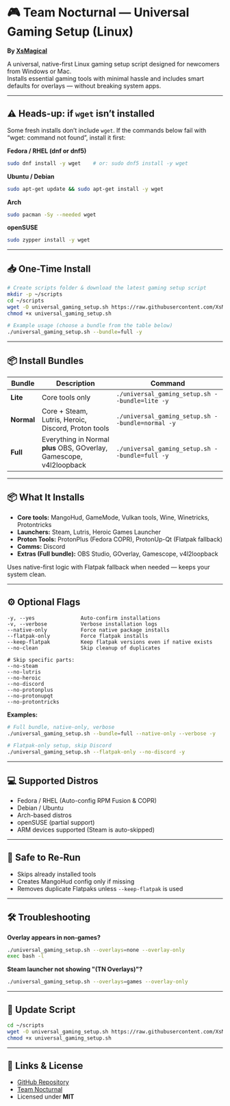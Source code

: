 # 🎮 Team Nocturnal — Universal Gaming Setup (Linux)
**By [XsMagical](https://github.com/XsMagical)**  

A universal, native-first Linux gaming setup script designed for newcomers from Windows or Mac.  
Installs essential gaming tools with minimal hassle and includes smart defaults for overlays — without breaking system apps.  

---

## ⚠️ Heads-up: if `wget` isn’t installed

Some fresh installs don’t include `wget`. If the commands below fail with “wget: command not found”, install it first:

**Fedora / RHEL (dnf or dnf5)**
```bash
sudo dnf install -y wget    # or: sudo dnf5 install -y wget
```

**Ubuntu / Debian**
```bash
sudo apt-get update && sudo apt-get install -y wget
```

**Arch**
```bash
sudo pacman -Sy --needed wget
```

**openSUSE**
```bash
sudo zypper install -y wget
```

---

## 📥 One-Time Install

```bash
# Create scripts folder & download the latest gaming setup script
mkdir -p ~/scripts
cd ~/scripts
wget -O universal_gaming_setup.sh https://raw.githubusercontent.com/XsMagical/Linux-Tools/main/scripts/gaming/universal_gaming_setup.sh
chmod +x universal_gaming_setup.sh
```

```bash
# Example usage (choose a bundle from the table below)
./universal_gaming_setup.sh --bundle=full -y
```

---

## 📦 Install Bundles

| Bundle | Description | Command |
|--------|-------------|---------|
| **Lite** | Core tools only | `./universal_gaming_setup.sh --bundle=lite -y` |
| **Normal** | Core + Steam, Lutris, Heroic, Discord, Proton tools | `./universal_gaming_setup.sh --bundle=normal -y` |
| **Full** | Everything in Normal **plus** OBS, GOverlay, Gamescope, v4l2loopback | `./universal_gaming_setup.sh --bundle=full -y` |

---

## 📦 What It Installs

- **Core tools:** MangoHud, GameMode, Vulkan tools, Wine, Winetricks, Protontricks  
- **Launchers:** Steam, Lutris, Heroic Games Launcher  
- **Proton Tools:** ProtonPlus (Fedora COPR), ProtonUp-Qt (Flatpak fallback)  
- **Comms:** Discord  
- **Extras (Full bundle):** OBS Studio, GOverlay, Gamescope, v4l2loopback  

Uses native-first logic with Flatpak fallback when needed — keeps your system clean.  

---

## ⚙ Optional Flags

```text
-y, --yes               Auto-confirm installations
-v, --verbose           Verbose installation logs
--native-only           Force native package installs
--flatpak-only          Force flatpak installs
--keep-flatpak          Keep flatpak versions even if native exists
--no-clean              Skip cleanup of duplicates

# Skip specific parts:
--no-steam
--no-lutris
--no-heroic
--no-discord
--no-protonplus
--no-protonupqt
--no-protontricks
```

**Examples:**
```bash
# Full bundle, native-only, verbose
./universal_gaming_setup.sh --bundle=full --native-only --verbose -y
```

```bash
# Flatpak-only setup, skip Discord
./universal_gaming_setup.sh --flatpak-only --no-discord -y
```

---

## 💻 Supported Distros

- Fedora / RHEL (Auto-config RPM Fusion & COPR)
- Debian / Ubuntu
- Arch-based distros
- openSUSE (partial support)
- ARM devices supported (Steam is auto-skipped)

---

## 🔄 Safe to Re-Run

- Skips already installed tools  
- Creates MangoHud config only if missing  
- Removes duplicate Flatpaks unless `--keep-flatpak` is used  

---

## 🛠 Troubleshooting

**Overlay appears in non-games?**
```bash
./universal_gaming_setup.sh --overlays=none --overlay-only
exec bash -l
```

**Steam launcher not showing "(TN Overlays)"?**
```bash
./universal_gaming_setup.sh --overlays=games --overlay-only
```

---

## 🔄 Update Script

```bash
cd ~/scripts
wget -O universal_gaming_setup.sh https://raw.githubusercontent.com/XsMagical/Linux-Tools/main/scripts/gaming/universal_gaming_setup.sh
chmod +x universal_gaming_setup.sh
```

---

## 🔗 Links & License

- [GitHub Repository](https://github.com/XsMagical/Linux-Tools)  
- [Team Nocturnal](https://team-nocturnal.com)  
- Licensed under **MIT**
